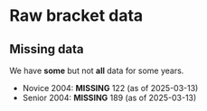# Raw bracket data

## Missing data

We have **some** but not **all** data for some years.

- Novice 2004: **MISSING** 122 (as of 2025-03-13)
- Senior 2004: **MISSING** 189 (as of 2025-03-13)
